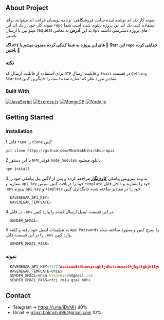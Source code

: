 ## About Project

نمونه کار بک اند نوشته شده سایت فروشگاهی. برنامه نویسان فرانت اند میتوانند برای نمونه کار خود از بک اند این `repo` استفاده کنند.
بک اند ابن پروژه دپلوی شده است شما میتوانین با ارسال request به این  **<a href= "https://shop-apis.liara.run/api-document/" style="text-decoration: none;">آدرس</a>** به تمامی `Api` های پروژه دسترسی داشته باشین.


**اگه `API` های این پروژه به شما کمکی کرده ممنون میشم با 🌟 Star این `repo` حمایتی کرده باشین 💖**
### نکته
برای استفاده از قابلیت ارسال کد `OTP` و قابلیت ارسال `Email` در قسمت `Getting Started` مقادیر مورد نظر که اشاره شده است را جایگزین کنین.

### Built With

 [![JavaScript](https://img.shields.io/badge/JavaScript-323330?style=for-the-badge&logo=javascript&logoColor=F7DF1E)](https://javascript.info/)
 [![Express.js](https://img.shields.io/badge/Express.js-404D59?style=for-the-badge&logo=Express.js&color=black)](https://expressjs.com/)
 [![MongoDB]( https://img.shields.io/badge/MongoDB-4EA94B?style=for-the-badge&logo=mongodb&logoColor=white)](https://www.mongodb.com/)
 [![Node.js]( https://img.shields.io/badge/Node.js-404D59?style=for-the-badge&logo=Node.js&color=black)](https://nodejs.org/en)


 ## Getting Started

 ### Installation

1 فایل `repo` را `clone` کنین

   ```sh
   git clone https://github.com/MhsnBakhshi/shop-apis
   ```
2 با این دستور `NPM` فولدر `node_modules` دانلود میشود.
   ```sh
   npm install
   ```
3 به وب سرویس پیامکی **<a href="https://kavenegar.com/">کاوه نگار</a>**
مراجعه کرده و پس از لاگین پنل پیامکی خود را بسازید و `api key` خود را دریافت کنین سپس `template` خود را بسازید و داخل فایل .`env` پروژه `api key` و `template` خود را در مقادیر ساخته شده جایگذاری کنین.
 ```js
   KAVENEGAR_API_KEY=
   KAVENEGAR_TEMPLATE=
   ```
4 در فایل `.env` در این قسمت ایمیل ارسال کننده را وارد کنین.
 ```js
   SENDER_EMAIL=
   ```

5 به تنظیمات ایمیل خود رفته و کلمه `App Passwords` را سرچ کنین و پسورد ساخته شده را در این قسمت فایل `.env` وارد کنین.
 ```js
   SENDER_EMAIL_PASS=
   ```

### نمونه
 ```js
   KAVENEGAR_API_KEY=74727osdisuw8xhlxmsprighfjdkslvncmxolkjhgdfghjkltyuioeomxnmdj
   KAVENEGAR_TEMPLATE=UniEx
   SENDER_EMAIL=mhsn.bakhshi696@gmail.com
   SENDER_EMAIL_PASS=nfcj rmiu qzak mdhs
   ```

## Contact 
* Telegram => https://t.me/iDvMH 90%
* Gmail => mhsn.bakhshi696@gmail.com 10%
